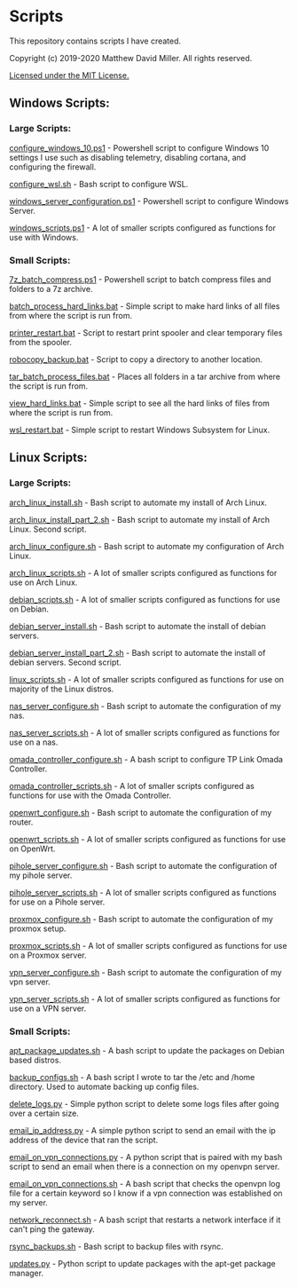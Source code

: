 # Scripts
This repository contains scripts I have created.

Copyright (c) 2019-2020 Matthew David Miller. All rights reserved.

[Licensed under the MIT License.](LICENSE)

## Windows Scripts:

### Large Scripts:

[configure_windows_10.ps1](windows_scripts/configure_windows_10.ps1) - Powershell script to configure Windows 10 settings I use such as disabling telemetry, disabling cortana, and configuring the firewall.

[configure_wsl.sh](windows_scripts/configure_wsl.sh) - Bash script to configure WSL.

[windows_server_configuration.ps1](windows_scripts/windows_server_configuration.ps1) - Powershell script to configure Windows Server.

[windows_scripts.ps1](windows_scripts/windows_scripts.ps1) - A lot of smaller scripts configured as functions for use with Windows.

### Small Scripts:

[7z_batch_compress.ps1](windows_scripts/7z_batch_compress.ps1) - Powershell script to batch compress files and folders to a 7z archive.

[batch_process_hard_links.bat](windows_scripts/batch_process_hard_links.bat) - Simple script to make hard links of all files from where the script is run from.

[printer_restart.bat](windows_scripts/printer_restart.bat) - Script to restart print spooler and clear temporary files from the spooler.

[robocopy_backup.bat](windows_scripts/robocopy_backup.bat) - Script to copy a directory to another location.

[tar_batch_process_files.bat](windows_scripts/tar_batch_process_files.bat) - Places all folders in a tar archive from where the script is run from.

[view_hard_links.bat](windows_scripts/view_hard_links.bat) - Simple script to see all the hard links of files from where the script is run from.

[wsl_restart.bat](windows_scripts/wsl_restart.bat) - Simple script to restart Windows Subsystem for Linux.

## Linux Scripts:

### Large Scripts:

[arch_linux_install.sh](linux_scripts/arch_linux_install.sh) - Bash script to automate my install of Arch Linux.

[arch_linux_install_part_2.sh](linux_scripts/arch_linux_install_part_2.sh) - Bash script to automate my install of Arch Linux. Second script.

[arch_linux_configure.sh](linux_scripts/arch_linux_configure.sh) - Bash script to automate my configuration of Arch Linux.

[arch_linux_scripts.sh](linux_scripts/arch_linux_scripts.sh) - A lot of smaller scripts configured as functions for use on Arch Linux.

[debian_scripts.sh](linux_scripts/debian_scripts.sh) - A lot of smaller scripts configured as functions for use on Debian.

[debian_server_install.sh](linux_scripts/debian_server_install.sh) - Bash script to automate the install of debian servers.

[debian_server_install_part_2.sh](linux_scripts/debian_server_install_part_2.sh) - Bash script to automate the install of debian servers. Second script.

[linux_scripts.sh](linux_scripts/linux_scripts.sh) - A lot of smaller scripts configured as functions for use on majority of the Linux distros.

[nas_server_configure.sh](linux_scripts/nas_server_configure.sh) - Bash script to automate the configuration of my nas.

[nas_server_scripts.sh](linux_scripts/nas_server_scripts.sh) - A lot of smaller scripts configured as functions for use on a nas.

[omada_controller_configure.sh](linux_scripts/omada_controller_configure.sh) - A bash script to configure TP Link Omada Controller.

[omada_controller_scripts.sh](linux_scripts/omada_controller_scripts.sh) - A lot of smaller scripts configured as functions for use with the Omada Controller.

[openwrt_configure.sh](linux_scripts/openwrt_configure.sh) - Bash script to automate the configuration of my router.

[openwrt_scripts.sh](linux_scripts/openwrt_scripts.sh) - A lot of smaller scripts configured as functions for use on OpenWrt.

[pihole_server_configure.sh](linux_scripts/pihole_server_configure.sh) - Bash script to automate the configuration of my pihole server.

[pihole_server_scripts.sh](linux_scripts/pihole_server_scripts.sh) - A lot of smaller scripts configured as functions for use on a Pihole server.

[proxmox_configure.sh](linux_scripts/proxmox_configure.sh) - Bash script to automate the configuration of my proxmox setup.

[proxmox_scripts.sh](linux_scripts/proxmox_scripts.sh) - A lot of smaller scripts configured as functions for use on a Proxmox server.

[vpn_server_configure.sh](linux_scripts/vpn_server_configure.sh) - Bash script to automate the configuration of my vpn server.

[vpn_server_scripts.sh](linux_scripts/vpn_server_scripts.sh) - A lot of smaller scripts configured as functions for use on a VPN server.

### Small Scripts:

[apt_package_updates.sh](linux_scripts/apt_package_updates.sh) - A bash script to update the packages on Debian based distros.

[backup_configs.sh](linux_scripts/backup_configs.sh) - A bash script I wrote to tar the /etc and /home directory.  Used to automate backing up config files.

[delete_logs.py](linux_scripts/delete_logs.py) - Simple python script to delete some logs files after going over a certain size.

[email_ip_address.py](linux_scripts/email_ip_address.py) - A simple python script to send an email with the ip address of the device that ran the script.

[email_on_vpn_connections.py](linux_scripts/email_on_vpn_connections.py) - A python script that is paired with my bash script to send an email when there is a connection on my openvpn server.

[email_on_vpn_connections.sh](linux_scripts/email_on_vpn_connections.sh) - A bash script that checks the openvpn log file for a certain keyword so I know if a vpn connection was established on my server.

[network_reconnect.sh](linux_scripts/network_reconnect.sh) - A bash script that restarts a network interface if it can't ping the gateway.

[rsync_backups.sh](linux_scripts/rsync_backups.sh) - Bash script to backup files with rsync.

[updates.py](linux_scripts/updates.py) - Python script to update packages with the apt-get package manager.
